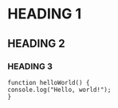 # HEADING 1
## HEADING 2
### HEADING 3

```
function helloWorld() {
console.log("Hello, world!");
}
```